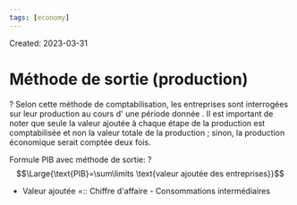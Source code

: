 ```yaml
---
tags: [economy] 
---
```

Created: 2023-03-31

# Méthode de sortie (production)
?
Selon cette méthode de comptabilisation, les entreprises sont interrogées sur leur production au cours d' une période donnée . Il est important de noter que seule la valeur ajoutée à chaque étape de la production est comptabilisée et non la valeur totale de la production ; sinon, la production économique serait comptée deux fois.
<!--SR:!2023-05-05,23,250-->

Formule PIB avec méthode de sortie:
?
$$\Large{\text{PIB}=\sum\limits \text{valeur ajoutée des entreprises}}$$
<!--SR:!2023-05-09,26,250-->

- Valeur ajoutée =:: Chiffre d'affaire - Consommations intermédiaires
<!--SR:!2023-04-16,13,270-->